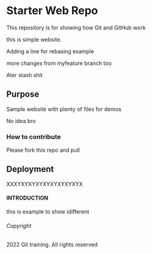 # Starter Web Repo

This repository is for showing how Git and GitHub work

this is simple website.

Adding a line for rebasing example

more changes from myfeature branch too

Ater stash shit

## Purpose

Sample website with plenty of files for demos

No idea bro

### How to contribute

Please fork this repo and pull

## Deployment

XXXYXYXYXYXYXYXYXYXYX

#### INTRODUCTION

this is example to show idifferent

###### Copyright

2022 Git training. All rights reserved